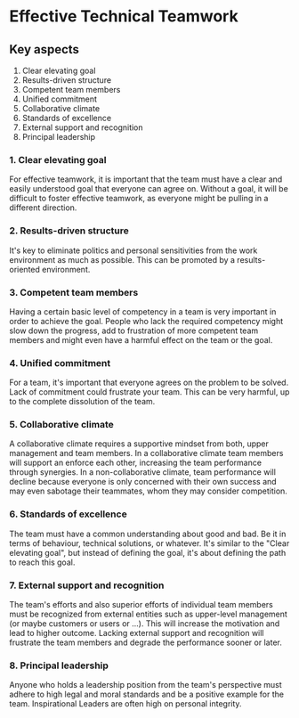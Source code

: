 # Effective Technical Teamwork

## Key aspects

1. Clear elevating goal
2. Results-driven structure
3. Competent team members
4. Unified commitment
5. Collaborative climate
6. Standards of excellence
7. External support and recognition
8. Principal leadership

### 1. Clear elevating goal

For effective teamwork, it is important that the team must have a clear
and easily understood goal that everyone can agree on.
Without a goal, it will be difficult to foster effective teamwork,
as everyone might be pulling in a different direction.

### 2. Results-driven structure

It's key to eliminate politics and personal sensitivities
from the work environment as much as possible.
This can be promoted by a results-oriented environment.

### 3. Competent team members

Having a certain basic level of competency in a team is very important
in order to achieve the goal. People who lack the required competency
might slow down the progress, add to frustration of more competent team
members and might even have a harmful effect on the team or the
goal.

### 4. Unified commitment

For a team, it's important that everyone agrees on the problem to be solved.
Lack of commitment could frustrate your team. This can be very harmful, up to
the complete dissolution of the team.

### 5. Collaborative climate

A collaborative climate requires a supportive mindset from both,
upper management and team members. In a collaborative climate
team members will support an enforce each other, increasing the
team performance through synergies.
In a non-collaborative climate, team performance will decline
because everyone is only concerned with their own success and
may even sabotage their teammates, whom they may consider competition.

### 6. Standards of excellence

The team must have a common understanding about good and bad.
Be it in terms of behaviour, technical solutions, or whatever.
It's similar to the "Clear elevating goal", but instead of
defining the goal, it's about defining the path to reach this goal.

### 7. External support and recognition

The team's efforts and also superior efforts of individual team
members must be recognized from external entities such as upper-level
management (or maybe customers or users or ...). This will
increase the motivation and lead to higher outcome. Lacking
external support and recognition will frustrate the team members
and degrade the performance sooner or later.

### 8. Principal leadership

Anyone who holds a leadership position from the team's perspective
must adhere to high legal and moral standards and be a positive
example for the team. 
Inspirational Leaders are often high on personal integrity.
